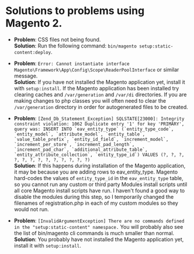 # Solutions to problems using Magento 2.

* **Problem**: CSS files not being found.  
  **Solution**: Run the following command: `bin/magento setup:static-content:deploy`.  

* **Problem**: `Error: Cannot instantiate interface Magento\Framework\App\Config\Scope\ReaderPoolInterface` or similar message.  
  **Solution**: If you have not installed the Magento application yet, install it with `setup:install`. If the Magento application has been installed try clearing caches and `/var/generation` and `/var/di` directories. If you are making changes to php classes you will often need to clear the `/var/generation` directory in order for autogenerated files to be created.

* **Problem**: ```[Zend_Db_Statement_Exception] SQLSTATE[23000]: Integrity constraint violation: 1062 Duplicate entry '1' for key 'PRIMARY', query was: INSERT INTO `eav_entity_type` (`entity_type_code`, `entity_model`, `attribute_model`, `entity_table`, `value_table_prefix`, `entity_id_field`, `increment_model`, `increment_per_store`, `increment_pad_length`, `increment_pad_char`, `additional_attribute_table`, `entity_attribute_collection`, `entity_type_id`) VALUES (?, ?, ?, ?, ?, ?, ?, ?, ?, ?, ?, ?, ?)```  
  **Solution**: If this happens during installation of the Magento application, it may be because you are adding rows to eav_entity_type. Magento hard-codes the values of `entity_type_id` in the `eav_entity_type` table, so you cannot run any custom or third party Modules install scripts until all core Magento install scripts have run. I haven't found a good way to disable the modules during this step, so I temporarily changed the filenames of registration.php in each of my custom modules so they would not run.

* **Problem**: `[InvalidArgumentException] There are no commands defined in the "setup:static-content" namespace.` You will probably also see the list of bin/magento cli commands is much smaller than normal.
  **Solution**: You probably have not installed the Magento application yet, install it with `setup:install`.
